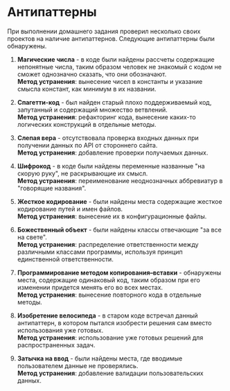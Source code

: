 # Антипаттерны

При выполнении домашнего задания проверил несколько своих проектов на наличие антипаттернов. Следующие антипаттерны были обнаружены.

1) **Магические числа** - в коде были найдены рассчеты содержащие непонятные числа, таким образом человек не знакомый с кодом не сможет однозначно сказать, что они обозначают.    
**Метод устранения**: вынесение чисел в константы и указание смысла констант, как минимум в их названии.

2) **Спагетти-код** - был найден старый плохо поддерживаемый код, запутанный и содержащий множество ветвлений.  
**Метод устранения**: рефакторинг кода, вынесение каких-то логических конструкций в отдельные методы.

3) **Слепая вера** - отсутствовала проверка входных данных при получении данных по API от стороннего сайта.  
**Метод устранения**: добавление проверки получаемых данных.

4) **Шифрокод** - в коде были найдены переменные названные "на скорую руку", не раскрывающие их смысл.  
**Метод устранения**: переименование неоднозначных аббревиатур в "говорящие названия".

5) **Жесткое кодирование** - были найдены места содержащие жесткое кодирование путей и имен файлов.  
**Метод устранения**: вынесение их в конфигурационные файлы.

6) **Божественный объект** - были найдены классы отвечающие "за все на свете".  
**Метод устранения**: распределение ответственности между различными классами программы, используя принцип единственной ответственности.

7) **Программирование методом копирования–вставки** - обнаружены места, содержащие одинаковый код, таким образом при его изменении придется менять его во всех местах.  
**Метод устранения**: вынесение повторного кода в отдельные методы.

8) **Изобретение велосипеда** - в старом коде встречал данный антипаттерн, в котором пытался изобрести решения сам вместо использования уже готовых.  
**Метод устранения**: использование уже готовых решений для распространенных задач.

9) **Затычка на ввод** - были найдены места, где вводимые пользователем данные не проверялись.  
**Метод устранения**: добавление валидации пользовательских данных.




 
